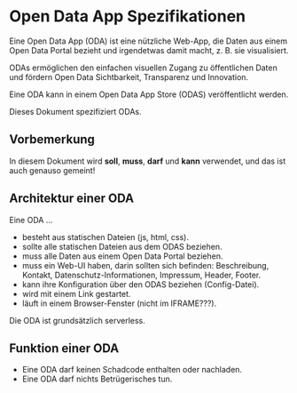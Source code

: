 # Open Data App Spezifikationen

Eine Open Data App (ODA) ist eine nützliche Web-App,
die Daten aus einem Open Data Portal bezieht und
irgendetwas damit macht, z. B. sie visualisiert.

ODAs ermöglichen den einfachen visuellen Zugang
zu öffentlichen Daten und fördern Open Data Sichtbarkeit,
Transparenz und Innovation.

Eine ODA kann in einem Open Data App Store (ODAS) veröffentlicht werden.

Dieses Dokument spezifiziert ODAs.

## Vorbemerkung

In diesem Dokument wird **soll**, **muss**, **darf** und **kann**
verwendet, und das ist auch genauso gemeint!

## Architektur einer ODA

Eine ODA ...

- besteht aus statischen Dateien (js, html, css).
- sollte alle statischen Dateien aus dem ODAS beziehen.
- muss alle Daten aus einem Open Data Portal beziehen.
- muss ein Web-UI haben, darin sollten sich befinden: Beschreibung, Kontakt, Datenschutz-Informationen, Impressum, Header, Footer.
- kann ihre Konfiguration über den ODAS beziehen (Config-Datei).
- wird mit einem Link gestartet.
- läuft in einem Browser-Fenster (nicht im IFRAME???).

Die ODA ist grundsätzlich serverless.

## Funktion einer ODA

- Eine ODA darf keinen Schadcode enthalten oder nachladen.
- Eine ODA darf nichts Betrügerisches tun.
